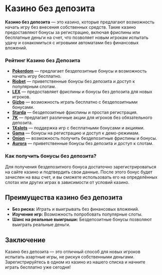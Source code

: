 # Казино без депозита

**Казино без депозита** — это казино, которые предлагают возможность начать игру без внесения собственных средств. Такие казино предоставляют бонусы за регистрацию, включая фриспины или бесплатные деньги на счет, что позволяет новым игрокам испытать удачу и ознакомиться с игровыми автоматами без финансовых вложений.

### Рейтинг Казино без Депозита

- **[Pokerdom](https://brandplay.link/4k77v2yx)** — предлагает бездепозитные бонусы и возможность начать игру бесплатно.
- **[Riobet](https://brandplay.link/7xBLTPyj)** — приветственные бонусы без депозита и доступ к популярным слотам.
- **[LEX](https://brandplay.link/zW4hdDFV)** — предоставляет фриспины и бонусы без депозита для новых игроков.
- **[Gizbo](https://brandplay.link/bprXw4YV)** — возможность играть бесплатно с бездепозитными бонусами.
- **[Starda](https://brandplay.link/fB7xwRFL)** — бездепозитные фриспины и простая регистрация.
- **[7K](https://brandplay.link/BvQyFShp)** — предлагает различные акции для игроков без обязательного депозита.
- **[1Xslots](https://brandplay.link/hSB1khtr)** — поддержка игр с бесплатными бонусами и акциями.
- **[Gama](https://brandplay.link/j6NMKsDz)** — бонусы на регистрацию и доступ к демо-режимам.
- **[Onion](https://brandplay.link/zBGRVpQ9)** — возможность получить бездепозитные фриспины и бонусы.
- **[Aurora](https://10trafic-stat2.com/click/668546556bcc6313411604bd/6766/13032/subaccount)** — приветственные бонусы без депозита и доступ к слотам.

### Как получить бонусы без депозита?

Для получения бездепозитного бонуса достаточно зарегистрироваться на сайте казино и подтвердить свои данные. После этого бонус будет зачислен на ваш счет, и вы сможете использовать его на определённых слотах или других играх в зависимости от условий казино.

## Преимущества казино без депозита

- **Без риска:** Играть и выигрывать без финансовых вложений.
- **Изучение игр:** Возможность попробовать популярные слоты.
- **Шанс на реальные выигрыши:** Бездепозитные бонусы позволяют выиграть реальные деньги.

## Заключение

Казино без депозита — это отличный способ для новых игроков испытать азартные игры, не рискуя собственными деньгами. Зарегистрируйтесь в одном из казино из нашего списка и начните играть бесплатно уже сегодня!
